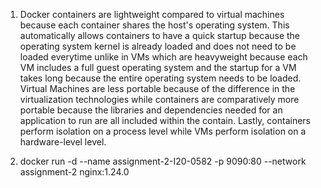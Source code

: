 1. Docker containers are lightweight compared to virtual machines because each container shares the host's operating system. This automatically allows containers to have a quick startup because the operating system kernel is already loaded and does not need to be loaded everytime unlike in VMs which are heavyweight because each VM includes a full guest operating system and the startup for a VM takes long because the entire operating system needs to be loaded. Virtual Machines are less portable because of the difference in the virtualization technologies while containers are comparatively more portable because the libraries and dependencies needed for an application to run are all included within the contain. Lastly, containers perform isolation on a process level while VMs perform isolation on a hardware-level level. 

2. docker run -d --name assignment-2-I20-0582 -p 9090:80 --network assignment-2 nginx:1.24.0
